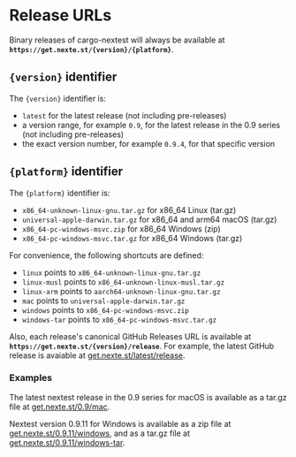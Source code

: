 # Release URLs

Binary releases of cargo-nextest will always be available at **`https://get.nexte.st/{version}/{platform}`**.

## `{version}` identifier

The `{version}` identifier is:
* `latest` for the latest release (not including pre-releases)
* a version range, for example `0.9`, for the latest release in the 0.9 series (not including pre-releases)
* the exact version number, for example `0.9.4`, for that specific version

## `{platform}` identifier

The `{platform}` identifier is:
* `x86_64-unknown-linux-gnu.tar.gz` for x86_64 Linux (tar.gz)
* `universal-apple-darwin.tar.gz` for x86_64 and arm64 macOS (tar.gz)
* `x86_64-pc-windows-msvc.zip` for x86_64 Windows (zip)
* `x86_64-pc-windows-msvc.tar.gz` for x86_64 Windows (tar.gz)

For convenience, the following shortcuts are defined:

* `linux` points to `x86_64-unknown-linux-gnu.tar.gz`
* `linux-musl` points to `x86_64-unknown-linux-musl.tar.gz`
* `linux-arm` points to `aarch64-unknown-linux-gnu.tar.gz`
* `mac` points to `universal-apple-darwin.tar.gz`
* `windows` points to `x86_64-pc-windows-msvc.zip`
* `windows-tar` points to `x86_64-pc-windows-msvc.tar.gz`

Also, each release's canonical GitHub Releases URL is available at **`https://get.nexte.st/{version}/release`**. For example, the latest GitHub release is avaiable at [get.nexte.st/latest/release](https://get.nexte.st/latest/release).

### Examples

The latest nextest release in the 0.9 series for macOS is available as a tar.gz file at [get.nexte.st/0.9/mac](https://get.nexte.st/0.9/mac).

Nextest version 0.9.11 for Windows is available as a zip file at [get.nexte.st/0.9.11/windows](https://get.nexte.st/0.9.11/windows), and as a tar.gz file at [get.nexte.st/0.9.11/windows-tar](https://get.nexte.st/0.9.11/windows-tar).
